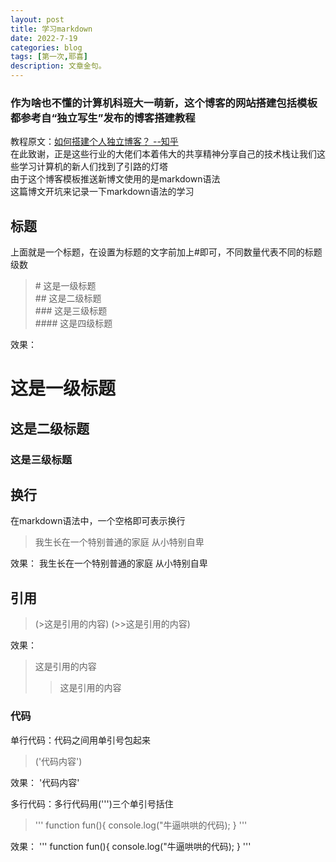 ```yaml
---
layout: post
title: 学习markdown
date: 2022-7-19
categories: blog
tags: [第一次,耶喜]
description: 文章金句。
---
```


### 作为啥也不懂的计算机科班大一萌新，这个博客的网站搭建包括模板都参考自“独立写生”发布的博客搭建教程
教程原文：[如何搭建个人独立博客？ --知乎](https://www.zhihu.com/question/20463581/answer/51381121)  
在此致谢，正是这些行业的大佬们本着伟大的共享精神分享自己的技术栈让我们这些学习计算机的新人们找到了引路的灯塔  
由于这个博客模板推送新博文使用的是markdown语法  
这篇博文开坑来记录一下markdown语法的学习  

## 标题 
上面就是一个标题，在设置为标题的文字前加上#即可，不同数量代表不同的标题级数 
>\# 这是一级标题 <br>
>\#\# 这是二级标题 <br>
>\#\#\# 这是三级标题 <br>
>\#\#\#\# 这是四级标题 <br>

效果： 
# 这是一级标题
## 这是二级标题
### 这是三级标题

## 换行
在markdown语法中，一个空格即可表示换行 
>我生长在一个特别普通的家庭 
从小特别自卑

效果： 
我生长在一个特别普通的家庭 
从小特别自卑

## 引用
>(>这是引用的内容) 
>(>>这是引用的内容) 

效果：  
>这是引用的内容 
>>这是引用的内容 

### 代码
单行代码：代码之间用单引号包起来 
>('代码内容') 

效果： 
'代码内容' 

多行代码：多行代码用(''')三个单引号括住 
>\'\'\' 
function fun(){ 
    console.log("牛逼哄哄的代码); 
} 
\'\'\' 

效果： 
'''
    function fun(){
        console.log("牛逼哄哄的代码);
    }
''' 














